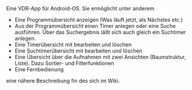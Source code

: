 Eine VDR-App für Android-OS. Sie ermöglicht unter anderem

- Eine Programmübersicht anzeigen (Was läuft jetzt, als Nächstes etc.)
- Aus der Programmübersicht einen Timer anlegen oder eine Suche ausführen. Über das Suchergebnis läßt sich auch gleich ein Suchtimer anlegen.
- Eine Timerübersicht mit bearbeiten und löschen
- Eine Suchtimerübersicht mit bearbeiten und löschen
- Eine Übersicht über die Aufnahmen mit zwei Ansichten (Baumstruktur, Liste). Dazu Sortier- und Filterfunktionen
- Eine Fernbedienung

eine nähere Beschreibung fin des sich im Wiki.
